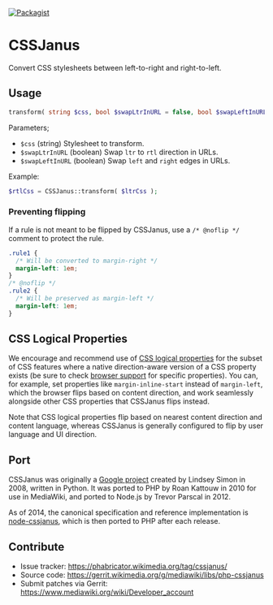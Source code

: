 [![Packagist](https://img.shields.io/packagist/v/cssjanus/cssjanus.svg?style=flat)](https://packagist.org/packages/cssjanus/cssjanus)

# CSSJanus

Convert CSS stylesheets between left-to-right and right-to-left.

## Usage

```php
transform( string $css, bool $swapLtrInURL = false, bool $swapLeftInURL = false ) : string
```

Parameters;

* ``$css`` (string) Stylesheet to transform.
* ``$swapLtrInURL`` (boolean) Swap `ltr` to `rtl` direction in URLs.
* ``$swapLeftInURL`` (boolean) Swap `left` and `right` edges in URLs.

Example:

```php
$rtlCss = CSSJanus::transform( $ltrCss );
```

### Preventing flipping

If a rule is not meant to be flipped by CSSJanus, use a `/* @noflip */` comment to protect the rule.

```css
.rule1 {
  /* Will be converted to margin-right */
  margin-left: 1em;
}
/* @noflip */
.rule2 {
  /* Will be preserved as margin-left */
  margin-left: 1em;
}
```

## CSS Logical Properties

We encourage and recommend use of [CSS logical properties](https://developer.mozilla.org/en-US/docs/Web/CSS/CSS_logical_properties_and_values) for the subset of CSS features where a native direction-aware version of a CSS property exists (be sure to check [browser support](https://caniuse.com/) for specific properties).
You can, for example, set properties like `margin-inline-start` instead of `margin-left`, which the browser flips based on content direction, and work seamlessly alongside other CSS properties that CSSJanus flips instead.

Note that CSS logical properties flip based on nearest content direction and content language, whereas CSSJanus is generally configured to flip by user language and UI direction.

## Port

CSSJanus was originally a [Google project](http://code.google.com/p/cssjanus/) created by Lindsey Simon in 2008, written in Python. It was ported to PHP by Roan Kattouw in 2010 for use in MediaWiki, and ported to Node.js by Trevor Parscal in 2012.

As of 2014, the canonical specification and reference implementation is [node-cssjanus](https://gerrit.wikimedia.org/g/mediawiki/libs/node-cssjanus), which is then ported to PHP after each release.

## Contribute

* Issue tracker: <https://phabricator.wikimedia.org/tag/cssjanus/>
* Source code: <https://gerrit.wikimedia.org/g/mediawiki/libs/php-cssjanus>
* Submit patches via Gerrit: <https://www.mediawiki.org/wiki/Developer_account>
